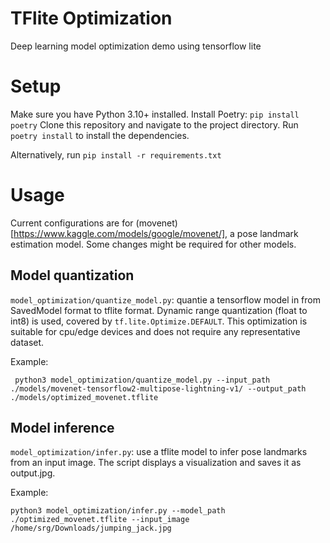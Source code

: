 # TFlite Optimization
Deep learning model optimization demo using tensorflow lite


# Setup
Make sure you have Python 3.10+ installed.
Install Poetry: `pip install poetry`
Clone this repository and navigate to the project directory.
Run `poetry install` to install the dependencies.


Alternatively, run `pip install -r requirements.txt`


# Usage

Current configurations are for (movenet)[https://www.kaggle.com/models/google/movenet/], a pose landmark estimation model. Some changes might be required for other models.

## Model quantization

`model_optimization/quantize_model.py`: quantie a tensorflow model in from SavedModel format to tflite format. Dynamic range quantization (float to int8) is used, covered by `tf.lite.Optimize.DEFAULT`. This optimization is suitable for cpu/edge devices and does not require any representative dataset.

Example:
```
 python3 model_optimization/quantize_model.py --input_path ./models/movenet-tensorflow2-multipose-lightning-v1/ --output_path ./models/optimized_movenet.tflite
```


## Model inference

`model_optimization/infer.py`: use a tflite model to infer pose landmarks from an input image. The script displays a visualization and saves it as output.jpg.

Example:
```
python3 model_optimization/infer.py --model_path ./optimized_movenet.tflite --input_image /home/srg/Downloads/jumping_jack.jpg
```